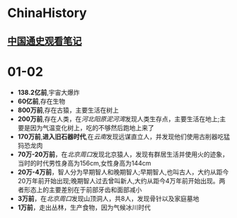 # ChinaHistory

## [中国通史观看笔记](https://www.bilibili.com/video/av6547465)  

# 01-02

* **138.2亿前**,宇宙大爆炸  
* **60亿前**,存在生物
* **800万前**,存在古猿，主要生活在树上  
* **200万前**,存在人类，在*河北阳原泥河湾*发现人类生存点，主要生活在地上;主要是因为气温变化树上，吃的不够然后跑地上来了  
* **170万前**,**进入旧石器时代**,在*云南*发现远谋直立人，并发现他们使用古削器吃猛犸恐龙肉
* **70万-20万前**，在*北京周口*发现北京猿人，发现有群居生活并使用火的迹象，当时的时代男性身高为156cm,女性身高为144cm
* **20万-4万前**，智人分为早期智人和晚期智人;早期智人,也叫古人，大约从距今20万年前开始出现;晚期智人过去曾叫新人,大约从距今4万年前开始出现。两者形态上的主要差别在于前部牙齿和面部减小
* **3万前**，在*北京周口*发现山顶洞人，共8人，发现骨针以及家庭墓地
* **1万前**，走出丛林，生产食物，因为气候冰川时代
